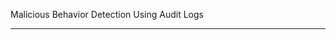 Malicious Behavior Detection Using Audit Logs 
________________________________________________________________
